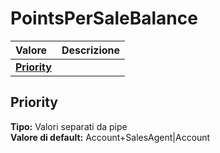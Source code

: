 # PointsPerSaleBalance

| Valore | Descrizione |
| :--- | :--- |
| [**Priority**](pointspersalebalance.md#priority) |  |

## Priority

**Tipo:** Valori separati da pipe  
**Valore di default:** Account+SalesAgent\|Account


